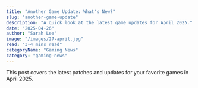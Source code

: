 ```yaml
---
title: "Another Game Update: What's New?"
slug: "another-game-update"
description: "A quick look at the latest game updates for April 2025."
date: "2025-04-26"
author: "Sarah Lee"
image: "/images/27-april.jpg"
read: "3-4 mins read"
categoryName: "Gaming News"
category: "gaming-news"
---
```


This post covers the latest patches and updates for your favorite games in April 2025.
